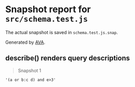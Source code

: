 # Snapshot report for `src/schema.test.js`

The actual snapshot is saved in `schema.test.js.snap`.

Generated by [AVA](https://avajs.dev).

## describe() renders query descriptions

> Snapshot 1

    '(a or b:c d) and e>3'
